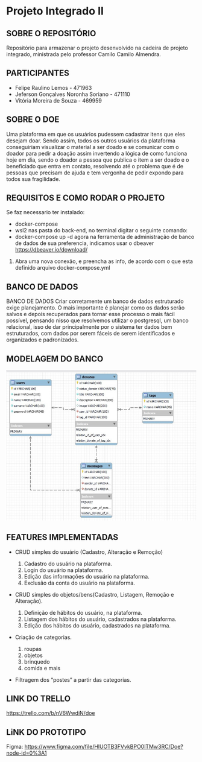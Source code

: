 # Projeto Integrado II

## SOBRE O REPOSITÓRIO
Repositório para armazenar o projeto desenvolvido na cadeira de projeto integrado, ministrada pelo professor Camilo Camilo Almendra. 

## PARTICIPANTES
  - Felipe Raulino Lemos - 471963
  - Jeferson Gonçalves Noronha Soriano - 471110
  - Vitória Moreira de Souza - 469959

## SOBRE O DOE
Uma plataforma em que os usuários pudessem cadastrar
itens que eles desejam doar. Sendo assim, todos os outros usuários da plataforma
conseguiriam visualizar o material a ser doado e se comunicar com o doador para
pedir a doação assim invertendo a lógica de como funciona hoje em dia, sendo o
doador a pessoa que publica o item a ser doado e o beneficiado que entra em
contato, resolvendo até o problema que é de pessoas que precisam de ajuda e tem
vergonha de pedir expondo para todos sua fragilidade.

## REQUISITOS E COMO RODAR O PROJETO
Se faz necessario ter instalado:
- docker-compose
- wsl2
nas pasta do back-end, no terminal digitar o seguinte comando:
- docker-compose up -d
agora na ferramenta de administração de banco de dados de sua preferencia,
indicamos usar o dbeaver https://dbeaver.io/download/
1. Abra uma nova conexão, e preencha as info, de acordo com o que esta definido arquivo docker-compose.yml 

## BANCO DE DADOS
BANCO DE DADOS
	Criar corretamente um banco de dados estruturado exige planejamento. O mais importante é planejar como os dados serão salvos e depois recuperados para tornar esse processo o mais fácil possível, pensando nisso que resolvemos utilizar o postgresql, um banco relacional, isso de dar principalmente por o sistema ter dados bem estruturados, com dados por serem fáceis de serem identificados e organizados e padronizados.
## MODELAGEM DO BANCO
<img src="Documentos\bancodedados.jpg"/>

## FEATURES IMPLEMENTADAS
- CRUD simples do usuário (Cadastro, Alteração e Remoção)
  1. Cadastro do usuário na plataforma.
  2. Login do usuário na plataforma.
  3. Edição das informações do usuário na plataforma.
  4. Exclusão da conta do usuário na plataforma.

- CRUD simples do objetos/bens(Cadastro, Listagem, Remoção e Alteração).
  1. Definição de hábitos do usuário, na plataforma.
  2. Listagem dos hábitos do usuário, cadastrados na plataforma.
  3. Edição dos hábitos do usuário, cadastrados na plataforma.

- Criação de categorias.
   1. roupas
   2. objetos
   3. brinquedo
   4. comida e mais

- Filtragem dos “postes” a partir das categorias.

## LINK DO TRELLO
https://trello.com/b/nV6WwdiN/doe

## LiNK DO PROTOTIPO
Figma: https://www.figma.com/file/HlUOTB3FVvkBPO0lTMw3RC/Doe?node-id=0%3A1

